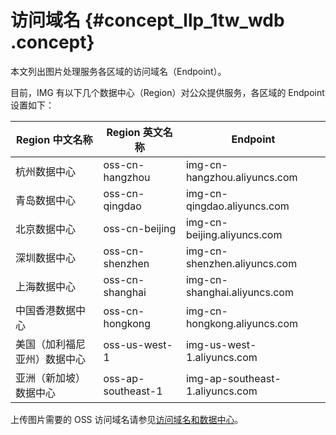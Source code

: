 # 访问域名 {#concept_llp_1tw_wdb .concept}

本文列出图片处理服务各区域的访问域名（Endpoint）。

目前，IMG 有以下几个数据中心（Region）对公众提供服务，各区域的 Endpoint 设置如下：

|Region 中文名称|Region 英文名称|Endpoint|
|-----------|-----------|--------|
|杭州数据中心|oss-cn-hangzhou|img-cn-hangzhou.aliyuncs.com|
|青岛数据中心|oss-cn-qingdao|img-cn-qingdao.aliyuncs.com|
|北京数据中心|oss-cn-beijing|img-cn-beijing.aliyuncs.com|
|深圳数据中心|oss-cn-shenzhen|img-cn-shenzhen.aliyuncs.com|
|上海数据中心|oss-cn-shanghai|img-cn-shanghai.aliyuncs.com|
|中国香港数据中心|oss-cn-hongkong|img-cn-hongkong.aliyuncs.com|
|美国（加利福尼亚州）数据中心|oss-us-west-1|img-us-west-1.aliyuncs.com|
|亚洲（新加坡）数据中心|oss-ap-southeast-1|img-ap-southeast-1.aliyuncs.com|

上传图片需要的 OSS 访问域名请参见[访问域名和数据中心](../../../../cn.zh-CN/开发指南/访问域名（Endpoint）/访问域名和数据中心.md#)。

